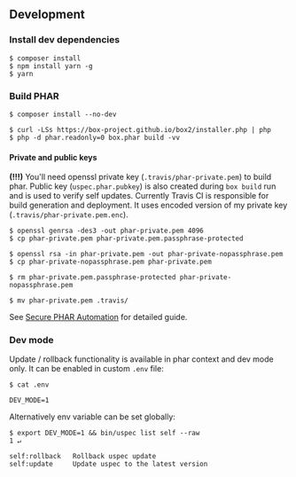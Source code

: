 ## Development

### Install dev dependencies
```text
$ composer install
$ npm install yarn -g
$ yarn
```

### Build PHAR
```text
$ composer install --no-dev

$ curl -LSs https://box-project.github.io/box2/installer.php | php
$ php -d phar.readonly=0 box.phar build -vv
```

#### Private and public keys
**(!!!)** You'll need openssl private key (`.travis/phar-private.pem`) to build phar. Public key (`uspec.phar.pubkey`) is also created during `box build` run and is used to verify self updates. Currently Travis CI is responsible for build generation and deployment. It uses encoded version of my private key (`.travis/phar-private.pem.enc`).
```text
$ openssl genrsa -des3 -out phar-private.pem 4096
$ cp phar-private.pem phar-private.pem.passphrase-protected

$ openssl rsa -in phar-private.pem -out phar-private-nopassphrase.pem
$ cp phar-private-nopassphrase.pem phar-private.pem

$ rm phar-private.pem.passphrase-protected phar-private-nopassphrase.pem

$ mv phar-private.pem .travis/
```
See [Secure PHAR Automation](https://mwop.net/blog/2015-12-14-secure-phar-automation.html) for detailed guide.

### Dev mode
Update / rollback functionality is available in phar context and dev mode only. It can be enabled in custom `.env` file: 

```text
$ cat .env

DEV_MODE=1
```

Alternatively env variable can be set globally: 

```text
$ export DEV_MODE=1 && bin/uspec list self --raw                                                                                                 1 ↵

self:rollback   Rollback uspec update
self:update     Update uspec to the latest version
```
